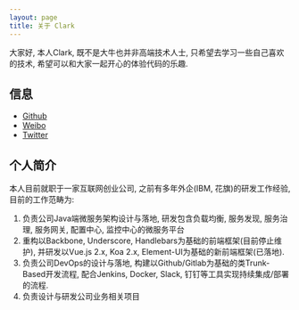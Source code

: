 ```yaml
---
layout: page
title: 关于 Clark
---
```


大家好, 本人Clark, 既不是大牛也并非高端技术人士, 只希望去学习一些自己喜欢的技术, 希望可以和大家一起开心的体验代码的乐趣.

## 信息

* [Github](https://github.com/clarkdo)
* [Weibo](http://weibo.com/u/2127101144)
* [Twitter](https://twitter.com/clark_do)

## 个人简介
本人目前就职于一家互联网创业公司, 之前有多年外企(IBM, 花旗)的研发工作经验, 目前的工作范畴为:
1. 负责公司Java端微服务架构设计与落地, 研发包含负载均衡, 服务发现, 服务治理, 服务网关, 配置中心, 监控中心的微服务平台
2. 重构以Backbone, Underscore, Handlebars为基础的前端框架(目前停止维护), 并研发以Vue.js 2.x, Koa 2.x, Element-UI为基础的新前端框架(已落地).
3. 负责公司DevOps的设计与落地, 构建以Github/Gitlab为基础的类Trunk-Based开发流程, 配合Jenkins, Docker, Slack, 钉钉等工具实现持续集成/部署的流程.
4. 负责设计与研发公司业务相关项目
